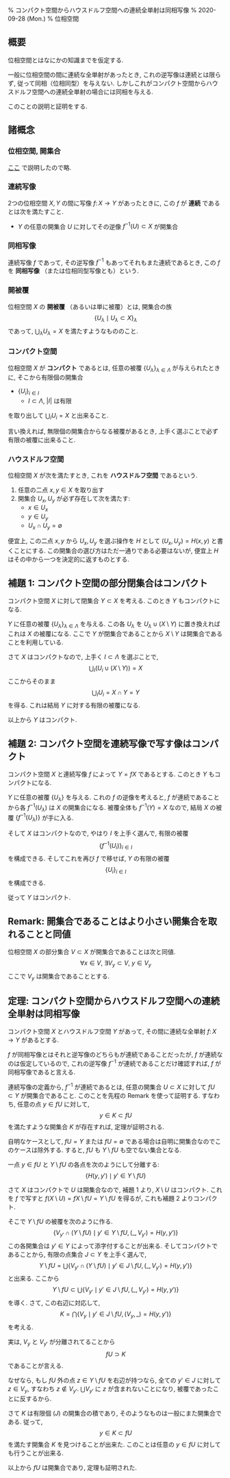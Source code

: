 % コンパクト空間からハウスドルフ空間への連続全単射は同相写像
% 2020-09-28 (Mon.)
% 位相空間

## 概要

位相空間とはなにかの知識までを仮定する.

一般に位相空間の間に連続な全単射があったとき, これの逆写像は連続とは限らず,
従って同相（位相同型）を与えない.
しかしこれがコンパクト空間からハウスドルフ空間への連続全単射の場合には同相を与える.

このことの説明と証明をする.

## 諸概念

### 位相空間, 開集合

[ここ](topo) で説明したので略.

### 連続写像

2つの位相空間 $X,Y$ の間に写像 $f \colon X \to Y$ があったときに,
この $f$ が **連続** であるとは次を満たすこと.

- $Y$ の任意の開集合 $U$ に対してその逆像 $f^{-1}(U) \subset X$ が開集合

### 同相写像

連続写像 $f$ であって, その逆写像 $f^{-1}$ もあってそれもまた連続であるとき,
この $f$ を **同相写像** （または位相同型写像とも）という.

### 開被覆

位相空間 $X$ の **開被覆** （あるいは単に被覆）とは,
開集合の族
$$\{ U_\lambda \mid U_\lambda \subset X \}_\lambda$$
であって,
$\bigcup_\lambda U_\lambda = X$
を満たすようなもののこと.

### コンパクト空間

位相空間 $X$ が **コンパクト** であるとは,
任意の被覆 $\{ U_\lambda \}_{\lambda \in \Lambda}$ が与えられたときに,
そこから有限個の開集合

- $\{ U_i \}_{i \in I}$
    - $I \subset \Lambda$, $|I|$ は有限

を取り出して $\bigcup_i U_i = X$ と出来ること.

言い換えれば, 無限個の開集合からなる被覆があるとき, 上手く選ぶことで必ず有限の被覆に出来ること.

### ハウスドルフ空間

位相空間 $X$ が次を満たすとき, これを **ハウスドルフ空間** であるという.

1. 任意の二点 $x,y \in X$ を取り出す
2. 開集合 $U_x, U_y$ が必ず存在して次を満たす:
    - $x \in U_x$
    - $y \in U_y$
    - $U_x \cap U_y = \emptyset$

便宜上, この二点 $x,y$ から $U_x, U_y$ を選ぶ操作を $H$ として
$(U_x,U_y) = H(x,y)$
と書くことにする.
この開集合の選び方はただ一通りである必要はないが, 便宜上 $H$ はその中から一つを決定的に返すものとする.

## 補題 1: コンパクト空間の部分閉集合はコンパクト

コンパクト空間 $X$ に対して閉集合 $Y \subset X$ を考える.
このとき $Y$ もコンパクトになる.

$Y$ に任意の被覆 $\{ U_\lambda \}_{\lambda \in \Lambda}$ を与える.
この各 $U_\lambda$ を $U_\lambda \cup (X \setminus Y)$ に置き換えればこれは $X$ の被覆になる.
ここで $Y$ が閉集合であることから $X \setminus Y$ は開集合であることを利用している.

さて $X$ はコンパクトなので, 上手く $I \subset \Lambda$ を選ぶことで,
$$\bigcup_I (U_i \cup (X \setminus Y)) = X$$
ここからそのまま
$$\bigcup_I U_i = X \cap Y = Y$$
を得る.
これは結局 $Y$ に対する有限の被覆になる.

以上から $Y$ はコンパクト.

## 補題 2: コンパクト空間を連続写像で写す像はコンパクト

コンパクト空間 $X$ と連続写像 $f$ によって $Y = fX$ であるとする.
このとき $Y$ もコンパクトになる.

$Y$ に任意の被覆 $\{ U_\lambda \}$ を与える.
これの $f$ の逆像を考えると, $f$ が連続であることから各 $f^{-1}(U_\lambda)$ は $X$ の開集合になる.
被覆全体も $f^{-1}(Y)=X$ なので, 結局 $X$ の被覆
$\{ f^{-1}(U_\lambda) \}$
が手に入る.

そして $X$ はコンパクトなので, やはり $I$ を上手く選んで, 有限の被覆
$$\{ f^{-1}(U_i) \}_{i \in I}$$
を構成できる.
そしてこれを再び $f$ で移せば, $Y$ の有限の被覆
$$\{ U_i \}_{i \in I}$$
を構成できる.

従って $Y$ はコンパクト.

## Remark: 開集合であることはより小さい開集合を取れることと同値

位相空間 $X$ の部分集合 $V \subset X$ が開集合であることは次と同値.
$$\forall x \in V ,~ \exists V_y \subset V ,~ y \in V_y$$
ここで $V_y$ は開集合であることとする.

## 定理: コンパクト空間からハウスドルフ空間への連続全単射は同相写像

コンパクト空間 $X$ とハウスドルフ空間 $Y$ があって,
その間に連続な全単射 $f \colon X \to Y$ があるとする.

$f$ が同相写像とはそれと逆写像のどちらもが連続であることだったが, $f$ が連続なのは仮定しているので,
これの逆写像 $f^{-1}$ が連続であることだけ確認すれば, $f$ が同相写像であると言える.

連続写像の定義から, $f^{-1}$ が連続であるとは,
任意の開集合 $U \subset X$ に対して $fU \subset Y$ が開集合であること.
このことを先程の Remark を使って証明する.
すなわち,
任意の点 $y \in fU$ に対して,
$$y \in K \subset fU$$
を満たすような開集合 $K$ が存在すれば, 定理が証明される.

自明なケースとして, $fU = Y$ または $fU = \emptyset$ である場合は自明に開集合なのでこのケースは除外する.
すると, $fU$ も $Y \setminus fU$ も空でない集合となる.

一点 $y \in fU$ と $Y \setminus fU$ の各点を次のようにして分離する:
$$\{ H(y, y') \mid y' \in Y \setminus fU \}$$

さて $X$ はコンパクトで $U$ は開集合なので, 補題 1 より, $X \setminus U$ はコンパクト.
これを $f$ で写すと $f(X \setminus U) = fX \setminus fU = Y \setminus fU$ を得るが,
これも補題 2 よりコンパクト.

そこで $Y \setminus fU$ の被覆を次のように作る.
$$\{ V_{y'} \cap (Y \setminus fU) \mid y' \in Y \setminus fU, (\_, V_{y'}) = H(y, y') \}$$
この各開集合は $y' \in Y$ によって添字付することが出来る.
そしてコンパクトであることから, 有限の点集合 $J \subset Y$ を上手く選んで,
$$Y \setminus fU = \bigcup \{ V_{y'} \cap (Y \setminus fU) \mid y' \in J \setminus fU, (\_, V_{y'}) = H(y, y') \}$$
と出来る.
ここから
$$Y \setminus fU \subset \bigcup \{ V_{y'} \mid y' \in J \setminus fU, (\_, V_{y'}) = H(y, y') \}$$
を導く.
さて, この右辺に対応して,
$$K = \bigcap \{ V_{y} \mid y' \in J \setminus fU, (V_y, \_) = H(y, y') \}$$
を考える.

実は, $V_y$ と $V_{y'}$ が分離されてることから
$$fU \supset K$$
であることが言える.

なぜなら,
もし $fU$ 外の点 $z \in Y \setminus fU$ を右辺が持つなら, 全ての $y'\in J$ に対して $z \in V_y$,
すなわち $z \not\in V_{y'}$. $\bigcup V_{y'}$ に $z$ が含まれないことになり,
被覆であったことに反するから.

さて $K$ は有限個 $(J)$ の開集合の積であり, そのようなものは一般にまた開集合である.
従って,
$$y \in K \subset fU$$
を満たす開集合 $K$ を見つけることが出来た.
このことは任意の $y \in fU$ に対しても行うことが出来る.

以上から $fU$ は開集合であり, 定理も証明された.
